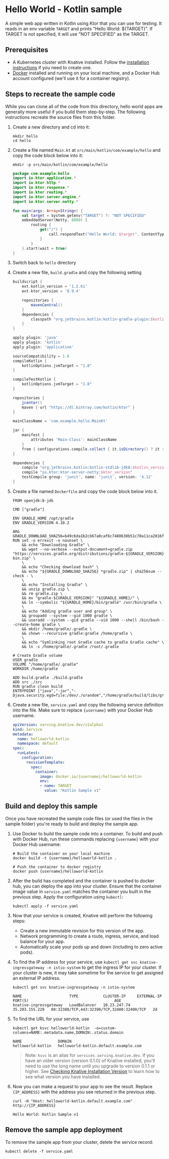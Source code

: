 # Hello World - Kotlin sample

A simple web app written in Kotlin using Ktor that you can use for testing.
It reads in an env variable `TARGET` and prints "Hello World: ${TARGET}". If
TARGET is not specified, it will use "NOT SPECIFIED" as the TARGET.

## Prerequisites

* A Kubernetes cluster with Knative installed. Follow the
  [installation instructions](https://github.com/knative/docs/blob/master/install/README.md) if you need
  to create one.
* [Docker](https://www.docker.com) installed and running on your local machine,
  and a Docker Hub account configured (we'll use it for a container registry).

## Steps to recreate the sample code

While you can clone all of the code from this directory, hello world apps are
generally more useful if you build them step-by-step.
The following instructions recreate the source files from this folder.

1. Create a new directory and cd into it:

    ```shell
    mkdir hello
    cd hello
    ```
2. Create a file named `Main.kt` at `src/main/kotlin/com/example/hello` and copy the code block below into it:

    ```shell
    mkdir -p src/main/kotlin/com/example/hello
    ```
	
    ```kotlin
    package com.example.hello
    import io.ktor.application.*
    import io.ktor.http.*
    import io.ktor.response.*
    import io.ktor.routing.*
    import io.ktor.server.engine.*
    import io.ktor.server.netty.*

    fun main(args: Array<String>) {
        val target = System.getenv("TARGET") ?: "NOT SPECIFIED"
        embeddedServer(Netty, 8080) {
            routing {
                get("/") {
                    call.respondText("Hello World: $target", ContentType.Text.Html)
                }
            }
        }.start(wait = true)
    }
    ```
3. Switch back to `hello` directory

4. Create a new file, `build.gradle` and copy the following setting

   ```groovy
   buildscript {
       ext.kotlin_version = '1.2.61'
       ext.ktor_version = '0.9.4'

       repositories {
           mavenCentral()
       }
       dependencies {
           classpath "org.jetbrains.kotlin:kotlin-gradle-plugin:$kotlin_version"
       }
   }

   apply plugin: 'java'
   apply plugin: 'kotlin'
   apply plugin: 'application'

   sourceCompatibility = 1.8
   compileKotlin {
       kotlinOptions.jvmTarget = "1.8"
   }
   
   compileTestKotlin {
       kotlinOptions.jvmTarget = "1.8"
   }

   repositories {
       jcenter()
       maven { url "https://dl.bintray.com/kotlin/ktor" }
   }

   mainClassName = 'com.example.hello.MainKt'

   jar {
       manifest {
           attributes 'Main-Class': mainClassName
       }
       from { configurations.compile.collect { it.isDirectory() ? it : zipTree(it) } }
   }

   dependencies {
       compile "org.jetbrains.kotlin:kotlin-stdlib-jdk8:$kotlin_version"
       compile "io.ktor:ktor-server-netty:$ktor_version"
       testCompile group: 'junit', name: 'junit', version: '4.12'
   }
   ```

5. Create a file named `Dockerfile` and copy the code block below into it.

    ```docker
    FROM openjdk:8-jdk

    CMD ["gradle"]

    ENV GRADLE_HOME /opt/gradle
    ENV GRADLE_VERSION 4.10.2

    ARG GRADLE_DOWNLOAD_SHA256=b49c6da1b2cb67a0caf6c7480630b51c70a11ca2016ff2f555eaeda863143a29
    RUN set -o errexit -o nounset \
        && echo "Downloading Gradle" \
        && wget --no-verbose --output-document=gradle.zip "https://services.gradle.org/distributions/gradle-${GRADLE_VERSION}-bin.zip" \
        \
        && echo "Checking download hash" \
        && echo "${GRADLE_DOWNLOAD_SHA256} *gradle.zip" | sha256sum --check - \
        \
        && echo "Installing Gradle" \
        && unzip gradle.zip \
        && rm gradle.zip \
        && mv "gradle-${GRADLE_VERSION}" "${GRADLE_HOME}/" \
        && ln --symbolic "${GRADLE_HOME}/bin/gradle" /usr/bin/gradle \
        \
        && echo "Adding gradle user and group" \
        && groupadd --system --gid 1000 gradle \
        && useradd --system --gid gradle --uid 1000 --shell /bin/bash --create-home gradle \
        && mkdir /home/gradle/.gradle \
        && chown --recursive gradle:gradle /home/gradle \
        \
        && echo "Symlinking root Gradle cache to gradle Gradle cache" \
        && ln -s /home/gradle/.gradle /root/.gradle

    # Create Gradle volume
    USER gradle
    VOLUME "/home/gradle/.gradle"
    WORKDIR /home/gradle

    ADD build.gradle ./build.gradle
    ADD src ./src
    RUN gradle clean build
    ENTRYPOINT ["java","-jar","-Djava.security.egd=file:/dev/./urandom","/home/gradle/build/libs/gradle.jar"]
    ```

6. Create a new file, `service.yaml` and copy the following service definition
   into the file. Make sure to replace `{username}` with your Docker Hub username.

    ```yaml
    apiVersion: serving.knative.dev/v1alpha1
    kind: Service
    metadata:
      name: helloworld-kotlin
      namespace: default
    spec:
      runLatest:
        configuration:
          revisionTemplate:
            spec:
              container:
                image: docker.io/{username}/helloworld-kotlin
                env:
                - name: TARGET
                  value: "Kotlin Sample v1"
    ```

## Build and deploy this sample

Once you have recreated the sample code files (or used the files in the sample
folder) you're ready to build and deploy the sample app.

1. Use Docker to build the sample code into a container. To build and push with
   Docker Hub, run these commands replacing `{username}` with your
   Docker Hub username:

    ```shell
    # Build the container on your local machine
    docker build -t {username}/helloworld-kotlin .

    # Push the container to docker registry
    docker push {username}/helloworld-kotlin
    ```

2. After the build has completed and the container is pushed to docker hub, you
   can deploy the app into your cluster. Ensure that the container image value
   in `service.yaml` matches the container you built in
   the previous step. Apply the configuration using `kubectl`:

    ```shell
    kubectl apply -f service.yaml
    ```

3. Now that your service is created, Knative will perform the following steps:
   * Create a new immutable revision for this version of the app.
   * Network programming to create a route, ingress, service, and load balance for your app.
   * Automatically scale your pods up and down (including to zero active pods).

4. To find the IP address for your service, use
   `kubectl get svc knative-ingressgateway -n istio-system` to get the ingress IP for your
   cluster. If your cluster is new, it may take sometime for the service to get assigned
   an external IP address.

    ```shell
    kubectl get svc knative-ingressgateway -n istio-system
    ```
    ```shell
    NAME                     TYPE           CLUSTER-IP     EXTERNAL-IP      PORT(S)                                      AGE
    knative-ingressgateway   LoadBalancer   10.23.247.74   35.203.155.229   80:32380/TCP,443:32390/TCP,32400:32400/TCP   2d
    ```

5. To find the URL for your service, use
    ```shell
    kubectl get ksvc helloworld-kotlin  -o=custom-columns=NAME:.metadata.name,DOMAIN:.status.domain
    ```
    ```shell
    NAME                DOMAIN
    helloworld-kotlin   helloworld-kotlin.default.example.com
    ```

    > Note: `ksvc` is an alias for `services.serving.knative.dev`. If you have
      an older version (version 0.1.0) of Knative installed, you'll need to use
      the long name until you upgrade to version 0.1.1 or higher. See
      [Checking Knative Installation Version](../../../install/check-install-version.md)
      to learn how to see what version you have installed.

6. Now you can make a request to your app to see the result. Replace `{IP_ADDRESS}`
   with the address you see returned in the previous step.

    ```shell
    curl -H "Host: helloworld-kotlin.default.example.com" http://{IP_ADDRESS}
    ```
    ```shell
    Hello World: Kotlin Sample v1
    ```

## Remove the sample app deployment

To remove the sample app from your cluster, delete the service record:

```shell
kubectl delete -f service.yaml
```
